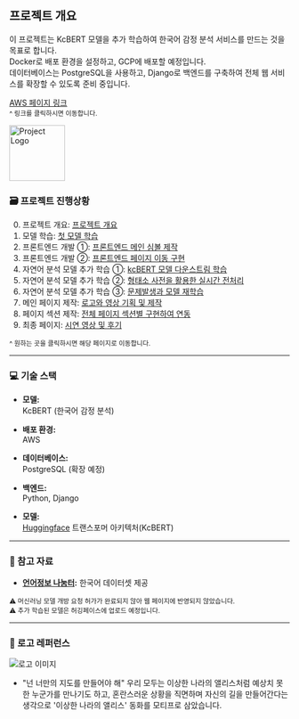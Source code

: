 ## 프로젝트 개요

이 프로젝트는 KcBERT 모델을 추가 학습하여 한국어 감정 분석 서비스를 만드는 것을 목표로 합니다.<br>
Docker로 배포 환경을 설정하고, GCP에 배포할 예정입니다.<br>
데이터베이스는 PostgreSQL을 사용하고, Django로 백엔드를 구축하여 전체 웹 서비스를 확장할 수 있도록 준비 중입니다.<br>

[AWS 페이지 링크](http://43.203.3.154/) <br>
<sub>^ 링크를 클릭하시면 이동합니다.</sub>

<img src="https://github.com/miay221/better_than_now/blob/main/logo_front_black.png" alt="Project Logo" width="100">

### 🗃️ 프로젝트 진행상황

0. 프로젝트 개요: [프로젝트 개요](https://blog.naver.com/about_myself_/223632909091)
1. 모델 학습: [첫 모델 학습](https://blog.naver.com/about_myself_/223647070278)
2. 프론트엔드 개발 ①: [프론트엔드 메인 심볼 제작](https://blog.naver.com/about_myself_/223651007855)
3. 프론트엔드 개발 ②: [프론트엔드 페이지 이동 구현](https://blog.naver.com/about_myself_/223651007855)
4. 자연어 분석 모델 추가 학습 ①: [kcBERT 모델 다운스트림 학습](https://blog.naver.com/about_myself_/223652741069)
5. 자연어 분석 모델 추가 학습 ②: [형태소 사전을 활용한 실시간 전처리](https://blog.naver.com/about_myself_/223665091950)
6. 자연어 분석 모델 추가 학습 ③: [문제발생과 모델 재학습](https://blog.naver.com/about_myself_/223666291812)
7. 메인 페이지 제작: [로고와 영상 기획 및 제작](https://blog.naver.com/about_myself_/223667478320)
8. 페이지 섹션 제작: [전체 페이지 섹션별 구현하여 연동](https://blog.naver.com/about_myself_/223669763330)
9. 최종 페이지: [시연 영상 및 후기](https://blog.naver.com/about_myself_/223673868429)


<sub>^ 원하는 곳을 클릭하시면 해당 페이지로 이동합니다. </sub>

---

### 💻 기술 스택

- **모델:**  
  KcBERT (한국어 감정 분석)  

- **배포 환경:**  
  AWS  

- **데이터베이스:**  
  PostgreSQL (확장 예정)  

- **백엔드:**  
  Python, Django  

- **모델:**  
  [Huggingface](https://huggingface.co/) 트랜스포머 아키텍처(KcBERT)  


---

### 📂 참고 자료
- **[언어정보 나눔터](https://kli.korean.go.kr/):** 한국어 데이터셋 제공

<sub>⚠️ 머신러닝 모델 개방 요청 허가가 완료되지 않아 웹 페이지에 반영되지 않았습니다.</sub><br>
<sub>⚠️ 추가 학습된 모델은 허깅페이스에 업로드 예정입니다.</sub>

---

### 🌼 로고 레퍼런스
![로고 이미지](https://i.namu.wiki/i/hEYunNdeW8zyAo5ggxy9YWqNdLyZ9IHZTv6a702vQZqQcNePrq7er-1Ev4sQRUqtKBjweLFvXiYGWIbviwn3OjnrMBnqI9Aa4rXzj-ngflKWFbrnEtQ41WrO0OgaGAeKWOiepH75w9DHLdPtejhALQ.webp)
- "넌 너만의 지도를 만들어야 해" 우리 모두는 이상한 나라의 앨리스처럼 예상치 못한 누군가를 만나기도 하고, 혼란스러운 상황을 직면하며 자신의 길을 만들어간다는 생각으로 '이상한 나라의 앨리스' 동화를 모티프로 삼았습니다. 



